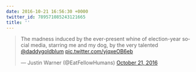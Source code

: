 ```yaml
---
date: 2016-10-21 16:56:30 +0000
twitter_id: 789571085243121665
title: ''
---
```


<blockquote class="twitter-tweet"><p lang="en" dir="ltr">The madness induced by the ever-present whine of election-year social media, starring me and my dog, by the very talented <a href="https://twitter.com/daddygoldblum?ref_src=twsrc%5Etfw">@daddygoldblum</a> <a href="https://t.co/yjqxeOB6eb">pic.twitter.com/yjqxeOB6eb</a></p>&mdash; Justin Warner (@EatFellowHumans) <a href="https://twitter.com/EatFellowHumans/status/789544019865010176?ref_src=twsrc%5Etfw">October 21, 2016</a></blockquote>
<script async src="https://platform.twitter.com/widgets.js" charset="utf-8"></script>
